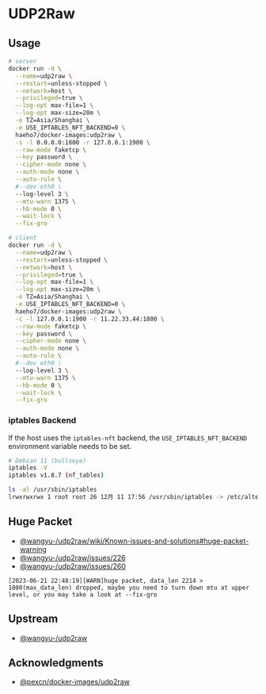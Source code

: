 # UDP2Raw

## Usage

```sh
# server
docker run -d \
  --name=udp2raw \
  --restart=unless-stopped \
  --network=host \
  --privileged=true \
  --log-opt max-file=1 \
  --log-opt max-size=20m \
  -e TZ=Asia/Shanghai \
  -e USE_IPTABLES_NFT_BACKEND=0 \
  haeho7/docker-images:udp2raw \
  -s -l 0.0.0.0:1800 -r 127.0.0.1:1900 \
  --raw-mode faketcp \
  --key password \
  --cipher-mode none \
  --auth-mode none \
  --auto-rule \
  #--dev eth0 \
  --log-level 3 \
  --mtu-warn 1375 \
  --hb-mode 0 \
  --wait-lock \
  --fix-gro

# client
docker run -d \
  --name=udp2raw \
  --restart=unless-stopped \
  --network=host \
  --privileged=true \
  --log-opt max-file=1 \
  --log-opt max-size=20m \
  -e TZ=Asia/Shanghai \
  -e USE_IPTABLES_NFT_BACKEND=0 \
  haeho7/docker-images:udp2raw \
  -c -l 127.0.0.1:1900 -r 11.22.33.44:1800 \
  --raw-mode faketcp \
  --key password \
  --cipher-mode none \
  --auth-mode none \
  --auto-rule \
  #--dev eth0 \
  --log-level 3 \
  --mtu-warn 1375 \
  --hb-mode 0 \
  --wait-lock \
  --fix-gro
```

### iptables Backend

If the host uses the `iptables-nft` backend, the `USE_IPTABLES_NFT_BACKEND` environment variable needs to be set.

```sh
# Debian 11 (bullseye)
iptables -V
iptables v1.8.7 (nf_tables)

ls -al /usr/sbin/iptables
lrwxrwxrwx 1 root root 26 12月 11 17:56 /usr/sbin/iptables -> /etc/alternatives/iptables
```

## Huge Packet

- [@wangyu-/udp2raw/wiki/Known-issues-and-solutions#huge-packet-warning](https://github.com/wangyu-/udp2raw/wiki/Known-issues-and-solutions#huge-packet-warning)
- [@wangyu-/udp2raw/issues/226](https://github.com/wangyu-/udp2raw/issues/226)
- [@wangyu-/udp2raw/issues/260](https://github.com/wangyu-/udp2raw/issues/260)

```log
[2023-06-21 22:48:19][WARN]huge packet, data_len 2214 > 1800(max_data_len) dropped, maybe you need to turn down mtu at upper level, or you may take a look at --fix-gro
```

## Upstream

- [@wangyu-/udp2raw](https://github.com/wangyu-/udp2raw)

## Acknowledgments

- [@pexcn/docker-images/udp2raw](https://github.com/pexcn/docker-images/tree/master/net/udp2raw)
